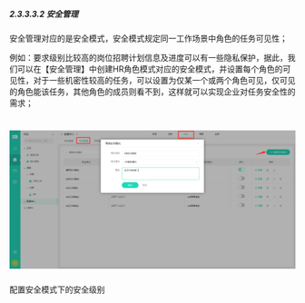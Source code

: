 ##### 2.3.3.3.2 安全管理

安全管理对应的是安全模式，安全模式规定同一工作场景中角色的任务可见性；


例如：要求级别比较高的岗位招聘计划信息及进度可以有一些隐私保护，据此，我们可以在【安全管理】中创建HR角色模式对应的安全模式，并设置每个角色的可见性，对于一些机密性较高的任务，可以设置为仅某一个或两个角色可见，仅可见的角色能该任务，其他角色的成员则看不到，这样就可以实现企业对任务安全性的需求；

# ![](/assets/03-安全-安全管理-新建安全模式1.png)

配置安全模式下的安全级别

